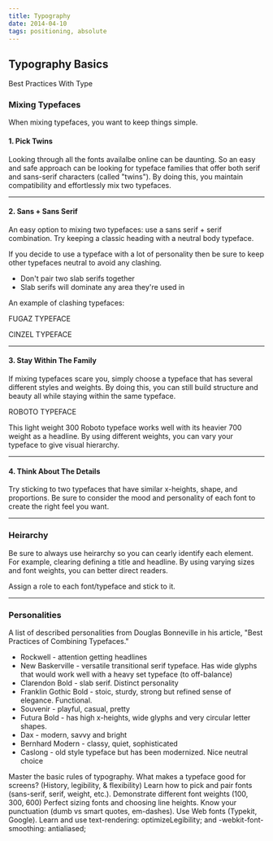 ```yaml
---
title: Typography
date: 2014-04-10
tags: positioning, absolute
---
```


<article>
<h1>Typography Basics</h1>

<p>Best Practices With Type
</p>



<h3>Mixing Typefaces</h3>
<p>When mixing typefaces, you want to keep things simple.  </p>

<h4>1. Pick Twins</h4>
<p>Looking through all the fonts availalbe online can be daunting. So an easy and safe approach can be looking for typeface families that offer both serif and sans-serif characters (called "twins"). By doing this, you maintain compatibility and effortlessly mix two typefaces.</p>

<hr class="divider-short"> 

<h4>2. Sans + Sans Serif</h4>
<p>An easy option to mixing two typefaces: use a sans serif + serif combination. Try keeping a classic heading with a neutral body typeface.</p> 

<div class="box">
  <p class=""
</div>

<p>If you decide to use a typeface with a lot of personality then be sure to keep other typefaces neutral to avoid any clashing.</p>

<ul>
  <li class="feather-image">Don't pair two slab serifs together</li>
  <li class="feather-image">Slab serifs will dominate any area they're used in</li>
</ul> 

<p>An example of clashing typefaces:</p>

<div class="box">
  <p class="font-fugaz">FUGAZ TYPEFACE</p>
  <p class="font-cinzel">CINZEL TYPEFACE</p>
</div>

<hr class="divider-short"> 

<h4>3. Stay Within The Family</h4>
<p>If mixing typefaces scare you, simply choose a typeface that has several different styles and weights. By doing this, you can still build structure and beauty all while staying within the same typeface.</p>  

<div class="box">
  <p class="font-roboto-bold">ROBOTO TYPEFACE</p>
  <p class="font-roboto-light">This light weight 300 Roboto typeface works well with its heavier 700 weight as a headline. By using different weights, you can vary your typeface to give visual hierarchy.</p>
</div>

<hr class="divider-short"> 

<h4>4. Think About The Details</h4>
<p>Try sticking to two typefaces that have similar x-heights, shape, and proportions. Be sure to consider the mood and personality of each font to create the right feel you want.</p>

<hr class="divider-short">

<h3>Heirarchy</h3>
<p>Be sure to always use heirarchy so you can cearly identify each element. For example, clearing defining a title and headline. By using varying sizes and font weights, you can better direct readers. 


Assign a role to each font/typeface and stick to it. 

<hr class="divider-short"> 

<h3>Personalities</h3>
<p>A list of described personalities from Douglas Bonneville in his article, "Best Practices of Combining Typefaces."</p>


<ul>
  <li>Rockwell - attention getting headlines</li>
  <li>New Baskerville - versatile transitional serif typeface. Has wide glyphs that would work well with a heavy set typeface (to off-balance) </li>
  <li>Clarendon Bold - slab serif. Distinct personality </li>
  <li>Franklin Gothic Bold - stoic, sturdy, strong but refined sense of elegance. Functional. </li>
  <li>Souvenir - playful, casual, pretty </li>
  <li>Futura Bold - has high x-heights, wide glyphs and very circular letter shapes.  </li>
  <li>Dax - modern, savvy and bright</li>
  <li>Bernhard Modern - classy, quiet, sophisticated</li>
  <li>Caslong - old style typeface but has been modernized. Nice neutral choice</li>
</ul>











</article>


Master the basic rules of typography. What makes a typeface good for screens? (History, legibility, & flexibility)
Learn how to pick and pair fonts (sans-serif, serif, weight, etc.).
Demonstrate different font weights (100, 300, 600)
Perfect sizing fonts and choosing line heights.
Know your punctuation (dumb vs smart quotes, em-dashes).
Use Web fonts (Typekit, Google).
Learn and use text-rendering: optimizeLegibility; and -webkit-font-smoothing: antialiased;